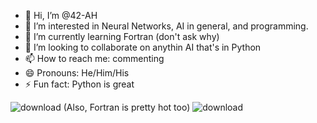 - 👋 Hi, I’m @42-AH
- 👀 I’m interested in Neural Networks, AI in general, and programming.
- 🌱 I’m currently learning Fortran (don't ask why)
- 💞️ I’m looking to collaborate on anythin AI that's in Python
- 📫 How to reach me: commenting
- 😄 Pronouns: He/Him/His
- ⚡ Fun fact: Python is great


![download](https://github.com/42-AH/42-AH/assets/162044943/0b07baeb-f78f-4517-b4d5-f9e8f442f3da)
(Also, Fortran is pretty hot too)
![download](https://github.com/42-AH/42-AH/assets/162044943/db2eb350-2e17-4bf6-bec3-b6abfff243eb)
